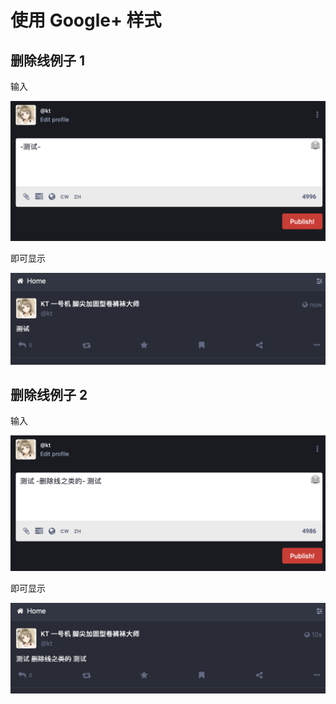 # 使用 Google+ 样式

## 删除线例子 1

输入

![delete line input 1](./del_line_1.png)

即可显示

![delete line output 1](./del_line_2.png)

## 删除线例子 2

输入

![delete line input 2](./del_line_3.png)

即可显示

![delete line output 2](./del_line_4.png)
